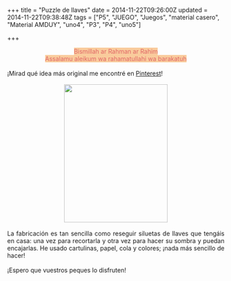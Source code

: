 +++
title = "Puzzle de llaves"
date = 2014-11-22T09:26:00Z
updated = 2014-11-22T09:38:48Z
tags = ["P5", "JUEGO", "Juegos", "material casero", "Material AMDUY", "uno4", "P3", "P4", "uno5"]

+++

<div dir="ltr" style="text-align: left;" trbidi="on"><div style="text-align: center;"><span style="background-color: #f9cb9c; color: #e06666;">Bismillah ar Rahman ar Rahim</span></div><div><div style="text-align: center;"><span style="background-color: #f9cb9c; color: #e06666;">Assalamu aleikum wa rahamatullahi wa barakatuh</span></div></div><div><br /></div><div><div style="text-align: justify;">¡Mirad qué idea más original me encontré en <a href="http://pinterest.com/pin/428475352022266308/" target="_blank">Pinterest</a>!</div><br /></div><div><div class="separator" style="clear: both; text-align: center;"><a href="https://lh6.googleusercontent.com/-eeqNhHsqowM/VHBJ7MjRz6I/AAAAAAAAHLo/yfB0T1oE6Zc/s640/blogger-image-1169287414.jpg" imageanchor="1" style="margin-left: 1em; margin-right: 1em;"><img border="0" height="320" src="https://lh6.googleusercontent.com/-eeqNhHsqowM/VHBJ7MjRz6I/AAAAAAAAHLo/yfB0T1oE6Zc/s320/blogger-image-1169287414.jpg" width="240" /></a></div><br /></div><div><div style="text-align: justify;">La fabricación es tan sencilla como reseguir siluetas de llaves que tengáis en casa: una vez para recortarla y otra vez para hacer su sombra y puedan encajarlas. He usado cartulinas, papel, cola y colores; ¡nada más sencillo de hacer!</div></div><div><br /></div><div>¡Espero que vuestros peques lo disfruten!</div><div><br /><div><br /></div></div></div>
